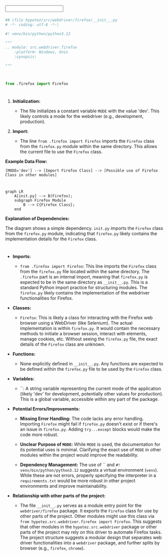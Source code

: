 # <input code>

```python
## \file hypotez/src/webdriver/firefox/__init__.py
# -*- coding: utf-8 -*-\

#! venv/bin/python/python3.12

"""
.. module: src.webdriver.firefox 
	:platform: Windows, Unix
	:synopsis:

"""



from .firefox import Firefox
```

# <algorithm>

1. **Initialization:**
   - The file initializes a constant variable `MODE` with the value 'dev'. This likely controls a mode for the webdriver (e.g., development, production).

2. **Import:**
   - The line `from .firefox import Firefox` imports the `Firefox` class from the `firefox.py` module within the same directory. This allows the current file to use the `Firefox` class.

**Example Data Flow:**

```
[MODE='dev'] --> [Import Firefox Class] --> [Possible use of Firefox Class in other modules]
```

# <mermaid>

```mermaid
graph LR
    A[init.py] --> B(Firefox);
    subgraph Firefox Module
        B --> C{Firefox Class};
    end
```

**Explanation of Dependencies:**

The diagram shows a simple dependency. `init.py` imports the `Firefox` class from the `firefox.py` module, indicating that `firefox.py` likely contains the implementation details for the `Firefox` class.


# <explanation>

- **Imports:**
    - `from .firefox import Firefox`: This line imports the `Firefox` class from the `firefox.py` file located within the same directory. The `.firefox` part is an internal import, meaning that `firefox.py` is expected to be in the same directory as `__init__.py`.  This is a standard Python import practice for structuring modules.  The `firefox.py` likely contains the implementation of the webdriver functionalities for Firefox.

- **Classes:**
    - `Firefox`: This is likely a class for interacting with the Firefox web browser using a WebDriver (like Selenium).  The actual implementation is within `firefox.py`.  It would contain the necessary methods to initiate a browser session, interact with elements, manage cookies, etc.  Without seeing the `firefox.py` file, the exact details of the `Firefox` class are unknown.

- **Functions:**
    - None explicitly defined in `__init__.py`.  Any functions are expected to be defined within the `firefox.py` file to be used by the `Firefox` class.

- **Variables:**
    - ``:  A string variable representing the current mode of the application (likely 'dev' for development, potentially other values for production).  This is a global variable, accessible within any part of the package.


- **Potential Errors/Improvements:**

    - **Missing Error Handling:** The code lacks any error handling.  Importing `Firefox` might fail if `firefox.py` doesn't exist or if there's an issue in `firefox.py`.  Adding `try...except` blocks would make the code more robust.

    - **Unclear Purpose of `MODE`:** While `MODE` is used, the documentation for its potential uses is minimal. Clarifying the exact use of `MODE` in other modules within the project would improve the readability.

    - **Dependency Management:**  The use of `` and `#! venv/bin/python/python3.12` suggests a virtual environment (`venv`).  While these are not errors, properly specifying the interpreter in a `requirements.txt` would be more robust in other project environments and improve maintainability.



- **Relationship with other parts of the project:**
    - The file `__init__.py` serves as a module entry point for the `webdriver/firefox` package.  It exports the `Firefox` class for use by other parts of the project.  Other modules might use this class via `from hypotez.src.webdriver.firefox import Firefox`. This suggests that other modules in the `hypotez.src.webdriver` package or other parts of the project may rely on this driver to automate Firefox tasks.  The project structure suggests a modular design that separates web driver functionalities into a `webdriver` package, and further splits by browser (e.g., `firefox`, `chrome`).